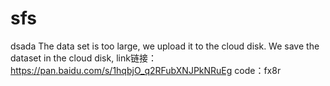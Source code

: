 # sfs
dsada
The data set is too large, we upload it to the cloud disk.
We save the dataset in the cloud disk, link链接：https://pan.baidu.com/s/1hqbjO_q2RFubXNJPkNRuEg
code：fx8r
